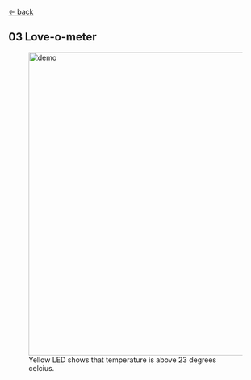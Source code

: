 [<- back](../)

## 03 Love-o-meter

<figure>
    <img src="./demo.png" width=600 alt="demo" title="Demo">
    <figcaption>Yellow LED shows that temperature is above 23 degrees celcius.</figcaption>
</figure>
